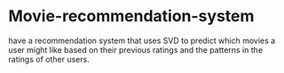 # Movie-recommendation-system
have a recommendation system that uses SVD to predict which movies a user might like based on their previous ratings and the patterns in the ratings of other users.
